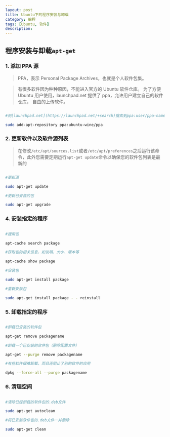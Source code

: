 ```yaml
---
layout: post
title: Ubuntu下的程序安装与卸载
category: 编程
tags: [Ubuntu, 软件]
description:
---
```


## 程序安装与卸载`apt-get`

### 1. 添加 PPA 源

> PPA，表示 Personal Package Archives，也就是个人软件包集。

> 有很多软件因为种种原因，不能进入官方的 Ubuntu 软件仓库。 为了方便 Ubuntu 用户使用，launchpad.net 提供了 ppa，允许用户建立自己的软件仓库， 自由的上传软件。

```sh

#到[launchpad.net](https://launchpad.net/+search)搜索到ppa:user/ppa-name之后

sudo add-apt-repository ppa:ubuntu-wine/ppa

```

### 2. 更新软件以及软件源列表

> 在修改`/etc/apt/sources.list`或者`/etc/apt/preferences`之后运行该命令，此外您需要定期运行`apt-get update`命令以确保您的软件包列表是最新的

```sh

#更新源

sudo apt-get update

#更新已安装的包

sudo apt-get upgrade

```

### 4. 安装指定的程序

```sh

#搜索包

apt-cache search package

#获取包的相关信息，如说明、大小、版本等

apt-cache show package

#安装包

sudo apt-get install package

#重新安装包

sudo apt-get install package - - reinstall

```

### 5. 卸载指定的程序

```sh

#卸载已安装的软件包

apt-get remove packagename

#卸载一个已安装的软件包（删除配置文件）

apt-get --purge remove packagename

#有些软件很难卸载，而且还阻止了别的软件的应用

dpkg --force-all --purge packagename

```

### 6. 清理空间

```sh

#清除已经卸载的软件包的.deb文件

sudo apt-get autoclean

#将已安装软件包的.deb文件一并删除

sudo apt-get clean

```
